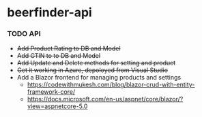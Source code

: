 # beerfinder-api

### TODO API
* ~~Add Product Rating to DB and Model~~
* ~~Add GTIN to to DB and Model~~
* ~~Add Update and Delete methods for setting and product~~
* ~~Get it working in Azure, depoloyed from Visual Studio~~
* Add a Blazor frontend for managing products and settings
  * https://codewithmukesh.com/blog/blazor-crud-with-entity-framework-core/
  * https://docs.microsoft.com/en-us/aspnet/core/blazor/?view=aspnetcore-5.0

